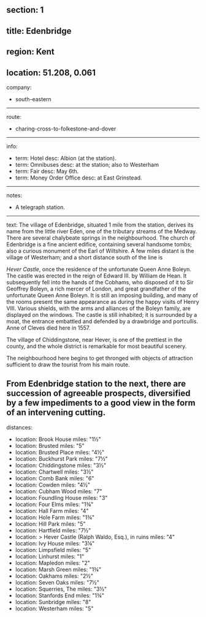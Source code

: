 section: 1
----
title: Edenbridge
----
region: Kent
----
location: 51.208, 0.061
----
company:
- south-eastern
----
route:
- charing-cross-to-folkestone-and-dover
----
info:
- term: Hotel
  desc: Albion (at the station).
- term: Omnibuses
  desc: at the station; also to Westerham
- term: Fair
  desc: May 6th.
- term: Money Order Office
  desc: at East Grinstead.
----
notes:
- A telegraph station.
----
text: The village of Edenbridge, situated 1 mile from the station, derives its name from the little river Eden, one of the tributary streams of the Medway. There are several chalybeate springs in the neighbourhood. The church of Edenbridge is a fine ancient edifice, containing several handsome tombs; also a curious monument of the Earl of Wiltshire. A few miles distant is the village of Westerham; and a short distance south of the line is

*Hever Castle*, once the residence of the unfortunate Queen Anne Boleyn. The castle was erected in the reign of Edward III. by William de Hean. It subsequently fell into the hands of the Cobhams, who disposed of it to Sir Geoffrey Boleyn, a rich mercer of London, and great grandfather of the unfortunate Queen Anne Boleyn. It is still an imposing building, and many of the rooms present the same appearance as during the happy visits of Henry VIII. Various shields, with the arms and alliances of the Boleyn family, are displayed on the windows. The castle is still inhabited; it is surrounded by a moat, the entrance embattled and defended by a drawbridge and portcullis. Anne of Cleves died here in 1557.

The village of Chiddingstone, near Hever, is one of the prettiest in the county, and the whole district is remarkable for most beautiful scenery.

The neighbourhood here begins to get thronged with objects of attraction sufficient to draw the tourist from his main route.

From Edenbridge station to the next, there are succession of agreeable prospects, diversified by a few impediments to a good view in the form of an intervening cutting.
----
distances:
- location: Brook House
  miles: "1½"
- location: Brusted
  miles: "5"
- location: Brusted Place
  miles: "4½"
- location: Buckhurst Park
  miles: "7½"
- location: Chiddingstone
  miles: "3½"
- location: Chartwell
  miles: "3½"
- location: Comb Bank
  miles: "6"
- location: Cowden
  miles: "4½"
- location: Cubham Wood
  miles: "7"
- location: Foundling House
  miles: "3"
- location: Four Elms
  miles: "1¾"
- location: Hall Farm
  miles: "4"
- location: Hole Farm
  miles: "1¾"
- location: Hill Park
  miles: "5"
- location: Hartfield
  miles: "7½"
- location: >
    Hever Castle (Ralph Waldo, Esq.), in
    ruins
  miles: "4"
- location: Ivy House
  miles: "3¼"
- location: Limpsfield
  miles: "5"
- location: Linhurst
  miles: "1"
- location: Mapledon
  miles: "2"
- location: Marsh Green
  miles: "1¾"
- location: Oakhams
  miles: "2½"
- location: Seven Oaks
  miles: "7½"
- location: Squerries, The
  miles: "3½"
- location: Stanfords End
  miles: "1¾"
- location: Sunbridge
  miles: "8"
- location: Westerham
  miles: "5"
